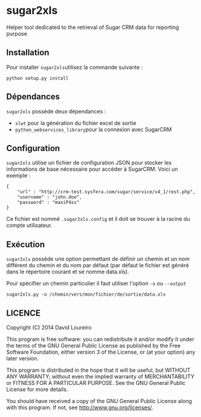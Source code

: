 # sugar2xls

Helper tool dedicated to the retrieval of Sugar CRM data for reporting purpose

## Installation

Pour installer `sugar2xls`utilisez la commande suivante :

    python setup.py install

## Dépendances

`sugar2xls` possède deux dépendances :

 * `xlwt` pour la génération du fichier excel de sortie
 * `python_webservices_library`pour la connexion avec SugarCRM

## Configuration

`sugar2xls` utilise un fichier de configuration JSON pour stocker les informations de base nécessaire pour accéder à SugarCRM. Voici un exemple :

    {
        "url" : "http://crm-test.sysfera.com/sugar/service/v4_1/rest.php",
        "username" : "john.doe",
        "password" : "maxiP4ss"
    }

Ce fichier est nommé `.sugar2xls.config` et il doit se trouver à la racine du compte utilisateur.

## Exécution

`sugar2xls` possède une option permettant de définir un chemin et un nom différent du chemin et du nom par défaut (par défaut le fichier est généré dans le répertoire courant et se nomme data.xls).

Pour spécifier un chemin particulier il faut utiliser l'option `-o` ou `--output`

    sugar2xls.py -o /chemin/vers/mon/fichier/de/sortie/data.xls

## LICENCE

Copyright (C) 2014 David Loureiro

This program is free software: you can redistribute it and/or modify it under the terms of the GNU General Public License as published by the Free Software Foundation, either version 3 of the License, or (at your option) any later version.

This program is distributed in the hope that it will be useful, but WITHOUT ANY WARRANTY; without even the implied warranty of MERCHANTABILITY or FITNESS FOR A PARTICULAR PURPOSE.  See the GNU General Public License for more details.

You should have received a copy of the GNU General Public License along with this program.  If not, see [<http://www.gnu.org/licenses/>](http://www.gnu.org/licenses/).